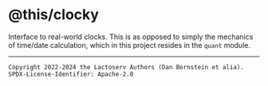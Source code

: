 @this/clocky
============

Interface to real-world clocks. This is as opposed to simply the mechanics of
time/date calculation, which in this project resides in the `quant`
module.

- - - - - - - - - -
```
Copyright 2022-2024 the Lactoserv Authors (Dan Bornstein et alia).
SPDX-License-Identifier: Apache-2.0
```
